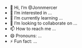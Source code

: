 - 👋 Hi, I’m @Jonnmercer
- 👀 I’m interested in ...
- 🌱 I’m currently learning ...
- 💞️ I’m looking to collaborate on ...
- 📫 How to reach me ...
- 😄 Pronouns: ...
- ⚡ Fun fact: ...

<!---
Jonnmercer/Jonnmercer is a ✨ special ✨ repository because its `README.md` (this file) appears on your GitHub profile.
You can click the Preview link to take a look at your changes.
--->

